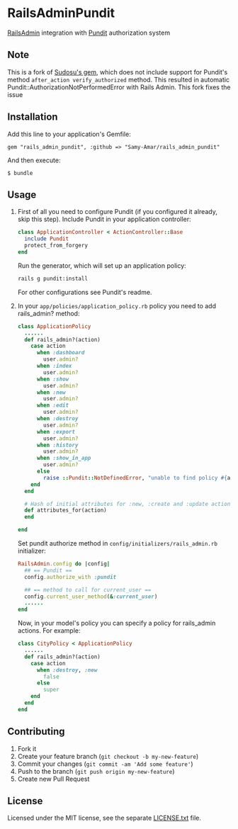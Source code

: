 # RailsAdminPundit

[RailsAdmin](https://github.com/sferik/rails_admin) integration with [Pundit](https://github.com/elabs/pundit) authorization system

## Note

This is a fork of [Sudosu's gem](https://github.com/sudosu/rails_admin_pundit), which does not include support for Pundit's method ```after_action verify_authorized``` method. This resulted in automatic Pundit::AuthorizationNotPerformedError with Rails Admin. This fork fixes the issue

## Installation

Add this line to your application's Gemfile:

    gem "rails_admin_pundit", :github => "Samy-Amar/rails_admin_pundit"

And then execute:

    $ bundle

## Usage

1. First of all you need to configure Pundit (if you configured it already, skip this step).
    Include Pundit in your application controller:

    ``` ruby
    class ApplicationController < ActionController::Base
      include Pundit
      protect_from_forgery
    end
    ```

    Run the generator, which will set up an application policy:

    ``` sh
    rails g pundit:install
    ```

    For other configurations see Pundit's readme.

2. In your `app/policies/application_policy.rb` policy you need to add rails_admin? method:

    ``` ruby
    class ApplicationPolicy
      ......
      def rails_admin?(action)
        case action
          when :dashboard
            user.admin?
          when :index
            user.admin?
          when :show
            user.admin?
          when :new
            user.admin?
          when :edit
            user.admin?
          when :destroy
            user.admin?
          when :export
            user.admin?
          when :history
            user.admin?
          when :show_in_app
            user.admin?
          else
            raise ::Pundit::NotDefinedError, "unable to find policy #{action} for #{record}."
        end
      end

      # Hash of initial attributes for :new, :create and :update actions. This is optional
      def attributes_for(action)
      end

    end
    ```

    Set pundit authorize method in `config/initializers/rails_admin.rb` initializer:

    ``` ruby
    RailsAdmin.config do |config|
      ## == Pundit ==
      config.authorize_with :pundit

      ## == method to call for current_user ==
      config.current_user_method(&:current_user)
      ......
    end
    ```

    Now, in your model's policy you can specify a policy for rails_admin actions. For example:

    ``` ruby
    class CityPolicy < ApplicationPolicy
      ......
      def rails_admin?(action)
        case action
          when :destroy, :new
            false
          else
            super
        end
      end
    end
    ```

## Contributing

1. Fork it
2. Create your feature branch (`git checkout -b my-new-feature`)
3. Commit your changes (`git commit -am 'Add some feature'`)
4. Push to the branch (`git push origin my-new-feature`)
5. Create new Pull Request

## License

Licensed under the MIT license, see the separate [LICENSE.txt](https://raw.githubusercontent.com/sudosu/rails_admin_pundit/master/LICENSE.txt) file.
